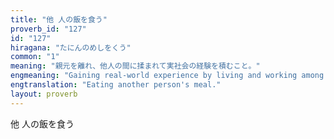```yaml
---
title: "他 人の飯を食う"
proverb_id: "127"
id: "127"
hiragana: "たにんのめしをくう"
common: "1"
meaning: "親元を離れ、他人の間に揉まれて実社会の経験を積むこと。"
engmeaning: "Gaining real-world experience by living and working among others, away from one's parents."
engtranslation: "Eating another person's meal."
layout: proverb
---
```


他 人の飯を食う
